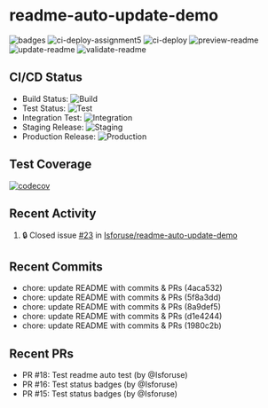 # readme-auto-update-demo
<!--START_SECTION:badges-->
![badges](https://github.com/Isforuse/readme-auto-update-demo/actions/workflows/badges.yml/badge.svg)
![ci-deploy-assignment5](https://github.com/Isforuse/readme-auto-update-demo/actions/workflows/ci-deploy-assignment5.yml/badge.svg)
![ci-deploy](https://github.com/Isforuse/readme-auto-update-demo/actions/workflows/ci-deploy.yml/badge.svg)
![preview-readme](https://github.com/Isforuse/readme-auto-update-demo/actions/workflows/preview-readme.yml/badge.svg)
![update-readme](https://github.com/Isforuse/readme-auto-update-demo/actions/workflows/update-readme.yml/badge.svg)
![validate-readme](https://github.com/Isforuse/readme-auto-update-demo/actions/workflows/validate-readme.yml/badge.svg)
<!--END_SECTION:badges-->

## CI/CD Status

- Build Status: ![Build](https://img.shields.io/endpoint?url=https://raw.githubusercontent.com/Isforuse/readme-auto-update-demo/gh-pages/build.json)
- Test Status: ![Test](https://img.shields.io/endpoint?url=https://raw.githubusercontent.com/Isforuse/readme-auto-update-demo/gh-pages/test.json)
- Integration Test: ![Integration](https://img.shields.io/endpoint?url=https://raw.githubusercontent.com/Isforuse/readme-auto-update-demo/gh-pages/integration.json)
- Staging Release: ![Staging](https://img.shields.io/endpoint?url=https://raw.githubusercontent.com/Isforuse/readme-auto-update-demo/gh-pages/staging.json)
- Production Release: ![Production](https://img.shields.io/endpoint?url=https://raw.githubusercontent.com/Isforuse/readme-auto-update-demo/gh-pages/production.json)






## Test Coverage
[![codecov](https://codecov.io/github/Isforuse/readme-auto-update-demo/graph/badge.svg?token=RWDRPSSEMU)](https://codecov.io/github/Isforuse/readme-auto-update-demo)

## Recent Activity
<!--START_SECTION:activity-->
1. 🔒 Closed issue [#23](https://github.com/Isforuse/readme-auto-update-demo/issues/23) in [Isforuse/readme-auto-update-demo](https://github.com/Isforuse/readme-auto-update-demo)
<!--END_SECTION:activity-->

## Recent Commits
<!--START_SECTION:commits-->
- chore: update README with commits & PRs (4aca532)
- chore: update README with commits & PRs (5f8a3dd)
- chore: update README with commits & PRs (8a9def5)
- chore: update README with commits & PRs (d1e4244)
- chore: update README with commits & PRs (1980c2b)
<!--END_SECTION:commits-->

## Recent PRs
<!--START_SECTION:prs-->
- PR #18: Test readme auto test (by @Isforuse)
- PR #16: Test status badges (by @Isforuse)
- PR #15: Test status badges (by @Isforuse)
<!--END_SECTION:prs-->
